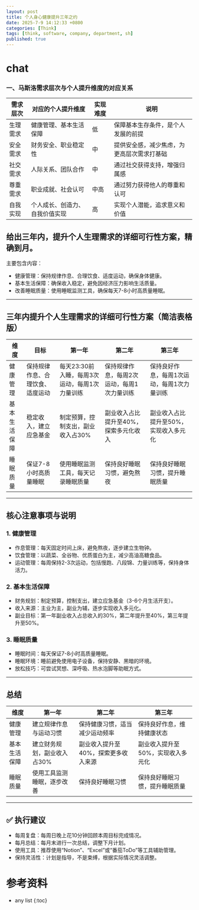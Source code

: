 ```yaml
---
layout: post
title: 个人身心健康提升三年之约
date: 2025-7-9 14:12:33 +0800
categories: [Think]
tags: [think, software, company, department, sh]
published: true
---
```


# chat

### 一、马斯洛需求层次与个人提升维度的对应关系

| 需求层次 | 对应的个人提升维度 | 实现难度 | 说明 |
|----------|---------------------|----------|------|
| 生理需求 | 健康管理、基本生活保障 | 低 | 保障基本生存条件，是个人发展的前提 |
| 安全需求 | 财务安全、职业稳定性 | 中 | 提供安全感，减少焦虑，为更高层次需求打基础 |
| 社交需求 | 人际关系、团队合作 | 中 | 通过社交获得支持，增强归属感 |
| 尊重需求 | 职业成就、社会认可 | 中高 | 通过努力获得他人的尊重和认可 |
| 自我实现 | 个人成长、创造力、自我价值实现 | 高 | 实现个人潜能，追求意义和价值 |


## 给出三年内，提升个人生理需求的详细可行性方案，精确到月。

主要包含内容：

- 健康管理：保持规律作息、合理饮食、适度运动，确保身体健康。
- 基本生活保障：确保收入稳定，避免因经济压力影响生活质量。
- 改善睡眠质量：使用睡眠监测工具，确保每天7-8小时高质量睡眠。

---

## 三年内提升个人生理需求的详细可行性方案（简洁表格版）

| 维度 | 目标 | 第一年 | 第二年 | 第三年 |
|----------|----------|------------|------------|------------|
| 健康管理 | 保持规律作息、合理饮食、适度运动 | 每天23:30前入睡，每周3次运动，每周1次力量训练 | 保持规律作息，每周2次运动，每周1次力量训练 | 保持良好作息，每周1次运动，每周1次力量训练 |
| 基本生活保障 | 稳定收入，建立应急基金 | 制定预算，控制支出，副业收入占30% | 副业收入占比提升至40%，探索多元化收入 | 副业收入占比提升至50%，实现收入多元化 |
| 睡眠质量 | 保证7-8小时高质量睡眠 | 使用睡眠监测工具，每天记录睡眠质量 | 保持良好睡眠习惯，避免熬夜 | 保持良好睡眠习惯，提升睡眠质量 |


---

## 核心注意事项与说明

### 1. 健康管理
- 作息管理：每天固定时间上床，避免熬夜，逐步建立生物钟。
- 饮食管理：以蔬菜、全谷物、优质蛋白为主，减少高油高糖食品。
- 运动管理：每周保持2-3次运动，包括慢跑、八段锦、力量训练等，保持身体活力。

### 2. 基本生活保障
- 财务规划：制定预算，控制支出，建立应急基金（3-6个月生活开支）。
- 收入来源：主业为主，副业为辅，逐步实现收入多元化。
- 副业目标：第一年副业收入占总收入的30%，第二年提升至40%，第三年提升至50%。

### 3. 睡眠质量
- 睡眠时间：每天保证7-8小时高质量睡眠。
- 睡眠环境：睡前避免使用电子设备，保持安静、黑暗的环境。
- 放松技巧：可尝试冥想、深呼吸、热水泡脚等助眠方式。

---

## 总结

| 维度 | 第一年 | 第二年 | 第三年 |
|----------|------------|------------|------------|
| 健康管理 | 建立规律作息与运动习惯 | 保持健康习惯，适当减少运动频率 | 保持良好作息，维持健康状态 |
| 基本生活保障 | 建立财务规划，副业收入占30% | 副业收入提升至40%，探索更多收入来源 | 副业收入提升至50%，实现收入多元化 |
| 睡眠质量 | 使用工具监测睡眠，逐步改善 | 保持良好睡眠习惯 | 保持良好睡眠习惯，提升睡眠质量 |


---

## ✅ 执行建议

- 每周复盘：每周日晚上花10分钟回顾本周目标完成情况。
- 每月总结：每月末进行一次总结，调整下月计划。
- 使用工具：推荐使用“Notion”、“Excel”或“番茄ToDo”等工具辅助管理。
- 保持灵活性：计划是指导，不是束缚，根据实际情况灵活调整。

## 






# 参考资料




* any list
{:toc}